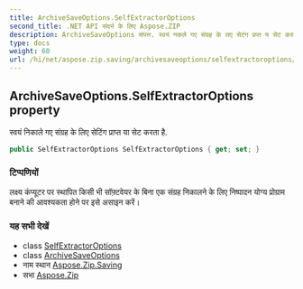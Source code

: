 ```yaml
---
title: ArchiveSaveOptions.SelfExtractorOptions
second_title: .NET API संदर्भ के लिए Aspose.ZIP
description: ArchiveSaveOptions संपत्त. स्वयं नकले गए संग्रह के लए सेटंग प्रप्त य सेट करत है.
type: docs
weight: 60
url: /hi/net/aspose.zip.saving/archivesaveoptions/selfextractoroptions/
---
```

## ArchiveSaveOptions.SelfExtractorOptions property

स्वयं निकाले गए संग्रह के लिए सेटिंग प्राप्त या सेट करता है.

```csharp
public SelfExtractorOptions SelfExtractorOptions { get; set; }
```

### टिप्पणियों

लक्ष्य कंप्यूटर पर स्थापित किसी भी सॉफ़्टवेयर के बिना एक संग्रह निकालने के लिए निष्पादन योग्य प्रोग्राम बनाने की आवश्यकता होने पर इसे असाइन करें।

### यह सभी देखें

* class [SelfExtractorOptions](../../selfextractoroptions/)
* class [ArchiveSaveOptions](../)
* नाम स्थान [Aspose.Zip.Saving](../../archivesaveoptions/)
* सभा [Aspose.Zip](../../../)


